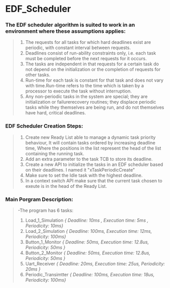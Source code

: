 # EDF_Scheduler 
### The EDF scheduler algorithm is suited to work in an environment where these assumptions applies:
  > 1) The requests for all tasks for which hard deadlines exist are periodic, with constant interval between requests.
  > 2) Deadlines consist of run-ability constraints only, i.e. each task must be completed before the next requests for it occurs.
  > 3) The tasks are independent in that requests for a certain task do not depend on the initialization or the completion of requests for other tasks.
  > 4) Run-time for each task is constant for that task and does not vary with time.Run-time refers to the time which is taken by a processor to execute the task without interruption.
  > 5) Any non-periodic tasks in the system are special; they are initialization or failurerecovery routines; they displace periodic tasks while they themselves are being run, and do not themselves have hard, critical deadlines.
### EDF Scheduler Creation Steps:
  > 1) Create new Ready List able to manage a dynamic task priority behaviour, It will contain tasks ordered by increasing deadline time, Where the positions in the list represent the head of the list containing the running task.
  > 2) Add an extra parameter to the task TCB to store its deadline.
  > 3) Create a new API to initialize the tasks in an EDF scheduler based on their deadlines. I named it "xTaskPeriodicCreate"
  > 4) Make sure to set the Idle task with the highest deadline.
  > 5) In a context switch API make sure that the current task chosen to exeute is in the head of the Ready List.
### Main Porgram Description:
  >  -The program has 6 tasks:
  >    1) Load_1_Simulation _{ Deadline: 10ms , Execution time: 5ms , Periodicity: 10ms}_
  >    2) Load_2_Simulation _{ Deadline: 100ms, Execution time: 12ms, Periodicity: 100ms}_
  >    3) Button_1_Monitor _{ Deadline: 50ms, Execution time: 12.8us, Periodicity: 50ms }_
  >    4) Button_2_Monitor _{ Deadline: 50ms, Execution time: 12.8us, Periodicity: 50ms }_
  >    5) Uart_Receiver _{ Deadline: 20ms, Execution time: 25us, Periodicity: 20ms }_
  >    6) Periodic_Transimtter _{ Deadline: 100ms, Execution time: 18us, Periodicity: 100ms}_

